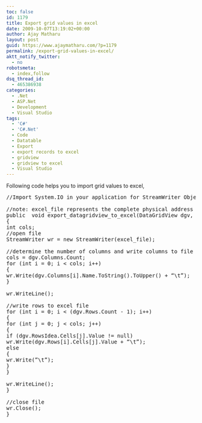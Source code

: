 ```yaml
---
toc: false
id: 1179
title: Export grid values in excel
date: 2009-10-07T13:19:02+00:00
author: Ajay Matharu
layout: post
guid: https://www.ajaymatharu.com/?p=1179
permalink: /export-grid-values-in-excel/
aktt_notify_twitter:
  - no
robotsmeta:
  - index,follow
dsq_thread_id:
  - 465386938
categories:
  - .Net
  - ASP.Net
  - Development
  - Visual Studio
tags:
  - 'C#'
  - 'C#.Net'
  - Code
  - Datatable
  - Export
  - export records to excel
  - gridview
  - gridview to excel
  - Visual Studio
---
```

Following code helps you to import grid values to excel,

<pre class="c-sharp" name="code">//Import System.IO in your application for StreamWriter Object

//note: excel_file represents the complete physical address of excel file eg  C:/myexcel.xls
public  void export_datagridview_to_excel(DataGridView dgv, string excel_file)
{
int cols;
//open file
StreamWriter wr = new StreamWriter(excel_file);

//determine the number of columns and write columns to file
cols = dgv.Columns.Count;
for (int i = 0; i &lt; cols; i++)
{
wr.Write(dgv.Columns[i].Name.ToString().ToUpper() + “\t”);
}

wr.WriteLine();

//write rows to excel file
for (int i = 0; i &lt; (dgv.Rows.Count - 1); i++)
{
for (int j = 0; j &lt; cols; j++)
{
if (dgv.RowsIdea.Cells[j].Value != null)
wr.Write(dgv.Rows[i].Cells[j].Value + “\t”);
else
{
wr.Write(”\t”);
}
}

wr.WriteLine();
}

//close file
wr.Close();
}</pre>
